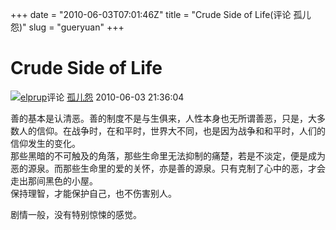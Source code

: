 +++
date = "2010-06-03T07:01:46Z"
title = "Crude Side of Life(评论 孤儿怨)"
slug = "gueryuan"
+++

# Crude Side of Life
[![](https://img3.doubanio.com/icon/u1224223-2.jpg)](https://www.douban.com/people/elprup/)[elprup](https://www.douban.com/people/elprup/)评论 [孤儿怨](https://movie.douban.com/subject/3011308/) 2010-06-03 21:36:04

善的基本是认清恶。善的制度不是与生俱来，人性本身也无所谓善恶，只是，大多数人的信仰。在战争时，在和平时，世界大不同，也是因为战争和和平时，人们的信仰发生的变化。  
那些黑暗的不可触及的角落，那些生命里无法抑制的痛楚，若是不淡定，便是成为恶的源泉。而那些生命里的爱的关怀，亦是善的源泉。只有克制了心中的恶，才会走出那间黑色的小屋。  
保持理智，才能保护自己，也不伤害别人。  
  
剧情一般，没有特别惊悚的感觉。
